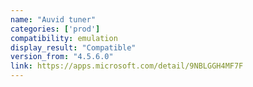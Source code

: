 ```yaml
---
name: "Auvid tuner"
categories: ['prod']
compatibility: emulation
display_result: "Compatible"
version_from: "4.5.6.0"
link: https://apps.microsoft.com/detail/9NBLGGH4MF7F
---
```

